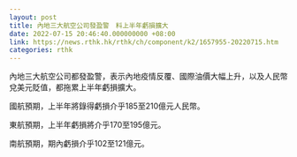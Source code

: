 ```yaml
---
layout: post
title: 內地三大航空公司發盈警　料上半年虧損擴大
date: 2022-07-15 20:46:40.000000000 +08:00
link: https://news.rthk.hk/rthk/ch/component/k2/1657955-20220715.htm
categories: rthk
---
```


內地三大航空公司都發盈警，表示內地疫情反覆、國際油價大幅上升，以及人民幣兌美元貶值，都拖累上半年虧損擴大。

國航預期，上半年將錄得虧損介乎185至210億元人民幣。

東航預期，上半年虧損將介乎170至195億元。

南航預期，期內虧損介乎102至121億元。
